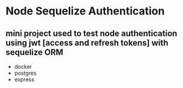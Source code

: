 # Node Sequelize Authentication

## mini project used to test node authentication using jwt [access and refresh tokens] with sequelize ORM

- docker
- postgres
- express

